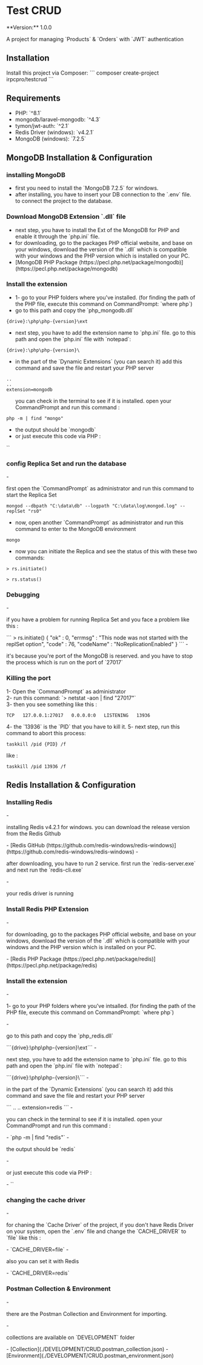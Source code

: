 <h1>Test CRUD</h1>
**Version:**
<span>1.0.0</span>

<p>A project for managing `Products` & `Orders` with `JWT` authentication</p>

<h2>Installation</h2>
Install this project via Composer:
```
composer create-project irpcpro/testcrud
```

<h2>Requirements</h2>
<ul>
    <li>PHP: `^8.1`</li>
    <li>mongodb/laravel-mongodb: `^4.3`</li>
    <li>tymon/jwt-auth: `^2.1`</li>
    <li>Redis Driver (windows): `v4.2.1`</li>
    <li>MongoDB (windows): `7.2.5`</li>
</ul>

<h2>MongoDB Installation & Configuration</h2>
<h3>installing MongoDB</h3>
<ul>
    <li>first you need to install the `MongoDB 7.2.5` for windows.</li>
    <li>after installing, you have to insert your DB connection to the `.env` file. to connect the project to the database.</li>
</ul>

<h3>Download MongoDB Extension `.dll` file</h3>
<ul>
    <li>next step, you have to install the Ext of the MongoDB for PHP and enable it through the `php.ini` file.</li>
    <li>for downloading, go to the packages PHP official website, and base on your windows, download the version of the `.dll` which is compatible with your windows and the PHP version which is installed on your PC.</li>
    <li>[MongoDB PHP Package (https://pecl.php.net/package/mongodb)](https://pecl.php.net/package/mongodb)</li>
</ul>

<h3>Install the extension</h3>
<ul>
    <li>1- go to your PHP folders where you've installed. (for finding the path of the PHP file, execute this command on CommandPrompt: `where php`)</li>
    <li>go to this path and copy the `php_mongodb.dll`</li>
</ul>

```
{drive}:\php\php-{version}\ext
```
<ul>
    <li>next step, you have to add the extension name to `php.ini` file. go to this path and open the `php.ini` file with `notepad`:</li>
</ul>

```
{drive}:\php\php-{version}\
```
<ul>
    <li>in the part of the `Dynamic Extensions` (you can search it) add this command and save the file and restart your PHP server</li>
</ul>

```
..
..
extension=mongodb
```

<ul>
    <ii>you can check in the terminal to see if it is installed. open your CommandPrompt and run this command :</ii>
</ul>

`php -m | find "mongo"`
<ul>
    <li>the output should be `mongodb`</li>
    <li>or just execute this code via PHP :</li>
</ul>
`<?php echo phpinfo(); ?>`


<h3>config Replica Set and run the database</h3>
- <p>first open the `CommandPrompt` as administrator and run this command to start the Replica Set</p>

```
mongod --dbpath "C:\data\db" --logpath "C:\data\log\mongod.log" --replSet "rs0"
```
- <p>now, open another `CommandPrompt` as administrator and run this command to enter to the MongoDB environment</p>
```
mongo
```
- <p>now you can initiate the Replica and see the status of this with these two commands:</p>
```
> rs.initiate()

> rs.status()
```

<h3>Debugging</h3>
- <p>if you have a problem for running Replica Set and you face a problem like this :</p>
```
> rs.initiate()
{
        "ok" : 0,
        "errmsg" : "This node was not started with the replSet option",
        "code" : 76,
        "codeName" : "NoReplicationEnabled"
}
```
- <p>it's because you're port of the MongoDB is reserved. and you have to stop the process which is run on the port of `27017`</p>

<h3>Killing the port</h3>
<p>
1- Open the `CommandPrompt` as administrator<br/>
2- run this command: `> netstat -aon | find "27017"`<br/>
3- then you see something like this :
</p>

```
TCP   127.0.0.1:27017   0.0.0.0:0   LISTENING   13936
```
<p>
4- the `13936` is the `PID` that you have to kill it.
5- next step, run this command to abort this process:
</p>

```
taskkill /pid {PID} /f
```

like :
```
taskkill /pid 13936 /f
```


<h2>Redis Installation & Configuration</h2>
<h3>Installing Redis</h3>
- <p>installing Redis v4.2.1 for windows. you can download the release version from the Redis Github</p>
- [Redis GitHub (https://github.com/redis-windows/redis-windows)](https://github.com/redis-windows/redis-windows)
- <p>after downloading, you have to run 2 service. first run the `redis-server.exe` and next run the `redis-cli.exe`</p>
- <p>your redis driver is running</p>

<h3>Install Redis PHP Extension</h3>
- <p>for downloading, go to the packages PHP official website, and base on your windows, download the version of the `.dll` which is compatible with your windows and the PHP version which is installed on your PC.</p>
- [Redis PHP Package (https://pecl.php.net/package/redis)](https://pecl.php.net/package/redis)

<h3>Install the extension</h3>
- <p>1- go to your PHP folders where you've intsalled. (for finding the path of the PHP file, execute this command on CommandPrompt: `where php`)</p>
- <p>go to this path and copy the `php_redis.dll`</p>
```{drive}:\php\php-{version}\ext```
- <p>next step, you have to add the extension name to `php.ini` file. go to this path and open the `php.ini` file with `notepad`:</p>
```{drive}:\php\php-{version}\```
- <p>in the part of the `Dynamic Extensions` (you can search it) add this command and save the file and restart your PHP server</p>
```
..
..
extension=redis
```
- <p>you can check in the terminal to see if it is installed. open your CommandPrompt and run this command :</p>
- `php -m | find "redis"`
- <p>the output should be `redis`</p> 
- <p>or just execute this code via PHP :</p>
- `<?php echo phpinfo(); ?>`


<h3>changing the cache driver</h3>
- <p>for chaning the `Cache Driver` of the project, if you don't have Redis Driver on your system, open the `.env` file and change the `CACHE_DRIVER` to `file` like this :</p>
- `CACHE_DRIVER=file`
- <p>also you can set it with Redis</p>
- `CACHE_DRIVER=redis`


<h3>Postman Collection & Environment</h3>
- <p>there are the Postman Collection and Environment for importing.</p>
- <p>collections are available on `DEVELOPMENT` folder</p>
- [Collection](./DEVELOPMENT/CRUD.postman_collection.json)
- [Environment](./DEVELOPMENT/CRUD.postman_environment.json)


